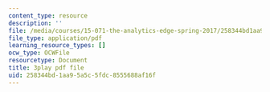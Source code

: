```yaml
---
content_type: resource
description: ''
file: /media/courses/15-071-the-analytics-edge-spring-2017/258344bd1aa95a5c5fdc8555688af16f_ktGKsoTGIho.pdf
file_type: application/pdf
learning_resource_types: []
ocw_type: OCWFile
resourcetype: Document
title: 3play pdf file
uid: 258344bd-1aa9-5a5c-5fdc-8555688af16f
---
```

